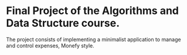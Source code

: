 # Final Project of the Algorithms and Data Structure course.

The project consists of implementing a minimalist application to manage and control expenses, Monefy style.
